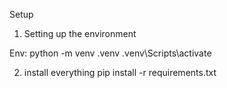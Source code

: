 Setup

1) Setting up the environment

Env:
python -m venv .venv
.venv\Scripts\activate


2) install everything
pip install -r requirements.txt